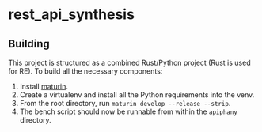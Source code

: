 # rest_api_synthesis

## Building

This project is structured as a combined Rust/Python project (Rust is used for RE).
To build all the necessary components:

1. Install [maturin](https://github.com/PyO3/maturin).
2. Create a virtualenv and install all the Python requirements into the venv.
3. From the root directory, run `maturin develop --release --strip`.
4. The bench script should now be runnable from within the `apiphany` directory.
